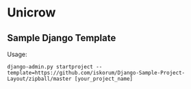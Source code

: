 Unicrow
=======

Sample Django Template
----------------------

Usage:

    django-admin.py startproject --template=https://github.com/iskorum/Django-Sample-Project-Layout/zipball/master [your_project_name]


